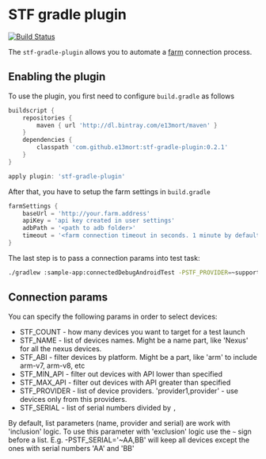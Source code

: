 # STF gradle plugin

[![Build Status](https://travis-ci.org/e13mort/STF-gradle-plugin.svg?branch=master)](https://travis-ci.org/e13mort/STF-gradle-plugin)

The `stf-gradle-plugin` allows you to automate a [farm](https://openstf.io/) connection process. 

## Enabling the plugin

To use the plugin, you first need to configure `build.gradle` as follows
``` groovy
buildscript {
    repositories {
        maven { url 'http://dl.bintray.com/e13mort/maven' }
    }
    dependencies {
        classpath 'com.github.e13mort:stf-gradle-plugin:0.2.1'
    }
}

apply plugin: 'stf-gradle-plugin'
```

After that, you have to setup the farm settings in `build.gradle`
```groovy
farmSettings {
    baseUrl = 'http://your.farm.address'
    apiKey = 'api key created in user settings'
    adbPath = '<path to adb folder>'
    timeout = '<farm connection timeout in seconds. 1 minute by default>'
}
```

The last step is to pass a connection params into test task:
 ```bash
 ./gradlew :sample-app:connectedDebugAndroidTest -PSTF_PROVIDER=~support -PSTF_COUNT=5 -PSTF_MIN_API=21
 ```
 
## Connection params
You can specify the following params in order to select devices:
- STF_COUNT - how many devices you want to target for a test launch
- STF_NAME - list of devices names. Might be a name part, like 'Nexus' for all the nexus devices. 
- STF_ABI - filter devices by platform. Might be a part, like 'arm' to include arm-v7, arm-v8, etc
- STF_MIN_API - filter out devices with API lower than specified
- STF_MAX_API - filter out devices with API greater than specified
- STF_PROVIDER - list of device providers. 'provider1,provider' - use devices only from this providers.
- STF_SERIAL - list of serial numbers divided by `,` 

By default, list parameters (name, provider and serial) are work with 'inclusion' logic. 
To use this parameter with 'exclusion' logic use the `~` sign before a list. 
E.g. -PSTF_SERIAL='~AA,BB' will keep all devices except the ones with serial numbers 'AA' and 'BB'        